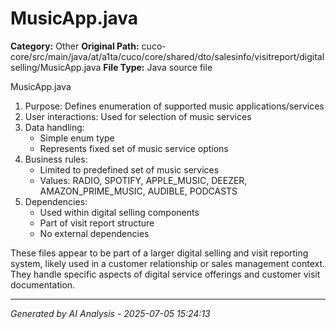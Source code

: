 # MusicApp.java

**Category:** Other
**Original Path:** cuco-core/src/main/java/at/a1ta/cuco/core/shared/dto/salesinfo/visitreport/digitalselling/MusicApp.java
**File Type:** Java source file

MusicApp.java
1. Purpose: Defines enumeration of supported music applications/services
2. User interactions: Used for selection of music services
3. Data handling:
   - Simple enum type
   - Represents fixed set of music service options
4. Business rules:
   - Limited to predefined set of music services
   - Values: RADIO, SPOTIFY, APPLE_MUSIC, DEEZER, AMAZON_PRIME_MUSIC, AUDIBLE, PODCASTS
5. Dependencies:
   - Used within digital selling components
   - Part of visit report structure
   - No external dependencies

These files appear to be part of a larger digital selling and visit reporting system, likely used in a customer relationship or sales management context. They handle specific aspects of digital service offerings and customer visit documentation.

---
*Generated by AI Analysis - 2025-07-05 15:24:13*
